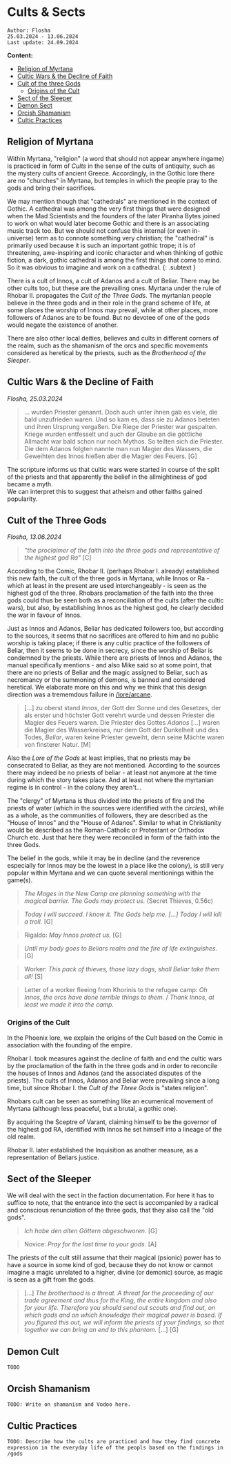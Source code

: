 # Cults & Sects

``Author: Flosha``  
``25.03.2024 - 13.06.2024``  
``Last update: 24.09.2024``  

**Content:**
* [Religion of Myrtana](#religion-of-myrtana)
* [Cultic Wars & the Decline of Faith](#cultic-wars--the-decline-of-faith)
* [Cult of the three Gods](#cult-of-the-three-gods)
  * [Origins of the Cult](#origins-of-the-cult)
* [Sect of the Sleeper](#sect-of-the-sleeper)
* [Demon Sect](#demon-sect)
* [Orcish Shamanism](#orcish-shamanism)
* [Cultic Practices](#cultic-practices)


## Religion of Myrtana

Within Myrtana, "religion" (a word that should not appear anywhere ingame) is practiced in form of *Cults* in the sense of the cults of antiquity, such as the mystery cults of ancient Greece. Accordingly, in the Gothic lore there are no "churches" in Myrtana, but temples in which the people pray to the gods and bring their sacrifices. 

We may mention though that "cathedrals" are mentioned in the context of Gothic. A cathedral was among the very first things that were designed when the Mad Scientists and the founders of the later Piranha Bytes joined to work on what would later become Gothic and there is an associating music track too. But we should not confuse this internal (or even in-universe) term as to connote something very christian; the "cathedral" is primarily used because it is such an important gothic trope; it is of threatening, awe-inspiring and iconic character and when thinking of gothic fiction, a dark, gothic cathedral is among the first things that come to mind. So it was obvious to imagine and work on a cathedral. 
{: .subtext }

There is a cult of Innos, a cult of Adanos and a cult of Beliar. There may be other cults too, but these are the prevailing ones. Myrtana under the rule of Rhobar II. propagates the *Cult of the Three Gods*. The myrtanian people believe in the three gods and in their role in the grand scheme of life, at some places the worship of Innos may prevail, while at other places, more followers of Adanos are to be found. But no devotee of one of the gods would negate the existence of another. 

There are also other local deities, believes and cults in different corners of the realm, such as the shamanism of the orcs and specific movements considered as heretical by the priests, such as the *Brotherhood of the Sleeper*. 


## Cultic Wars & the Decline of Faith

*Flosha, 25.03.2024*

> ... wurden Priester genannt. Doch auch unter ihnen gab es viele, die bald unzufrieden waren. Und so kam es, dass sie zu Adanos beteten und ihren Ursprung vergaßen. Die Riege der Priester war gespalten. Kriege wurden entfesselt und auch der Glaube an die göttliche Allmacht war bald schon nur noch Mythos. So teilten sich die Priester. Die dem Adanos folgten nannte man nun Magier des Wassers, die Geweihten des Innos hießen aber die Magier des Feuers. [G]

The scripture informs us that cultic wars were started in course of the split of the priests and that apparently the belief in the allmightiness of god became a myth.  
We can interpret this to suggest that atheism and other faiths gained popularity.  


## Cult of the Three Gods

*Flosha, 13.06.2024*

> *"the proclaimer of the faith into the three gods and representative of the highest god Ra"* [C]

According to the Comic, Rhobar II. (perhaps Rhobar I. already) established this new faith, the cult of the three gods in Myrtana, while Innos or Ra - which at least in the present are used interchangeably - is seen as the highest god of the three. Rhobars proclamation of the faith into the three gods could thus be seen both as a reconciliation of the cults (after the cultic wars), but also, by establishing Innos as the highest god, he clearly decided the war in favour of Innos.

Just as Innos and Adanos, Beliar has dedicated followers too, but according to the sources, it seems that no sacrifices are offered to him and no public worship is taking place; if there is any cultic practice of the followers of Beliar, then it seems to be done in secrecy, since the worship of Beliar is condemned by the priests. While there are priests of Innos and Adanos, the manual specifically mentions - and also Mike said so at some point, that there are no priests of Beliar and the magic assigned to Beliar, such as necromancy or the summoning of demons, is banned and considered heretical. We elaborate more on this and why we think that this design direction was a trememdous failure in [/lore/arcane](/lore/arcane).

> [...] zu oberst stand *Innos*, der Gott der Sonne und des Gesetzes, der als erster und höchster Gott verehrt wurde und dessen Priester die Magier des Feuers waren. Die
Priester des Gottes *Adanos* [...] waren die Magier des Wasserkreises, nur dem
Gott der Dunkelheit und des Todes, *Beliar*, waren keine Priester geweiht, denn seine Mächte waren von finsterer Natur. [M]

Also the *Lore of the Gods* at least implies, that no priests may be consecrated to Beliar, as they are not mentioned. According to the sources there may indeed be no priests of beliar - at least not anymore at the time during which the story takes place. And at least not where the myrtanian regime is in control - in the colony they aren't...

The "clergy" of Myrtana is thus divided into the priests of fire and the priests of water (which in the sources were identified with the *circles*), while as a whole, as the communities of followers, they are described as the "House of Innos" and the "House of Adanos". Similar to what in Christianity would be described as the Roman-Catholic or Protestant or Orthodox Church etc. Just that here they were reconciled in form of the faith into the three Gods. 

The belief in the gods, while it may be in decline (and the reverence especially for Innos may be the lowest in a place like the colony), is still very popular within Myrtana and we can quote several mentionings within the game(s).

> *The Mages in the New Camp are planning something with the magical barrier. The Gods may protect us.* (Secret Thieves, 0.56c)

> *Today I will succeed. I know it. The Gods help me. [...] Today I will kill a troll.* [G]

> Rigaldo: *May Innos protect us.* [G]

> *Until my body goes to Beliars realm and the fire of life extinguishes.* [G]

<!-- Arbeiter: Dieses Diebespack, diese faulen Hunde, soll Beliar sie alle holen! [S]-->
> Worker: *This pack of thieves, those lazy dogs, shall Beliar take them all!* [S]

<!-- > Brief eines Arbeiters *Bei Innos, die Orks haben schreckliche Dinge mit ihnen getan.* / *Innos sei Dank, zumindest haben wir es ins Lager geschafft. Der König ist ebenfalls hier im Tal. Das gibt vielen hier Mut und Kraft.* -->
> Letter of a worker fleeing from Khorinis to the refugee camp: *Oh Innos, the orcs have done terrible things to them.* / *Thank Innos, at least we made it into the camp.*

<!-- Magic is still thought to be a gift of the gods; even if it cannot be proven. A title of a book that was not written, is talking of the "Divine Gift" (Göttergabe), related to the first circle, refering to magic or the "Arcane". There is a melee weapon called "Götterhammer" (hammer of the gods). -->


### Origins of the Cult

In the Phoenix lore, we explain the origins of the Cult based on the Comic in association with the founding of the empire. 

Rhobar I. took measures against the decline of faith and end the cultic wars by the proclamation of the faith in the three gods and in order to reconcile the houses of Innos and Adanos (and the associated disputes of the priests). The cults of Innos, Adanos and Beliar were prevailing since a long time, but since Rhobar I. the *Cult of the Three Gods* is "states religion". 

Rhobars cult can be seen as something like an ecumenical movement of Myrtana (although less peaceful, but a brutal, a gothic one). 

By acquiring the Sceptre of Varant, claiming himself to be the governor of the highest god RA, identified with Innos he set himself into a lineage of the old realm.  

Rhobar II. later established the Inquisition as another measure, as a representation of Beliars justice.


## Sect of the Sleeper

We will deal with the sect in the faction documentation. For here it has to suffice to note, that the entrance into the sect is accompanied by a radical and conscious renunciation of the three gods, that they also call the "old gods". 

> *Ich habe den alten Göttern abgeschworen.* [G]

> Novice: *Pray for the last time to your gods.* [A]

The priests of the cult still assume that their magical (psionic) power has to have a source in some kind of god, because they do not know or cannot imagine a magic unrelated to a higher, divine (or demonic) source, as magic is seen as a gift from the gods. 

> [...] *The brotherhood is a threat. A threat for the proceeding of our trade agreement and thus for the King, the entire kingdom and also for your life. Therefore you should send out scouts and find out, on which gods and on which knowledge their magical power is based. If you figured this out, we will inform the priests of your findings, so that together we can bring an end to this phantom.* [...] [G]


## Demon Cult

``TODO``


## Orcish Shamanism

``TODO: Write on shamanism and Vodoo here.``


## Cultic Practices

``TODO: Describe how the cults are practiced and how they find concrete expression in the everyday life of the peopls based on the findings in /gods``
